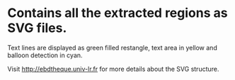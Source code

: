 # Contains all the extracted regions as SVG files.

Text lines are displayed as green filled restangle, text area in yellow and balloon detection in cyan. 

Visit http://ebdtheque.univ-lr.fr for more details about the SVG structure.
